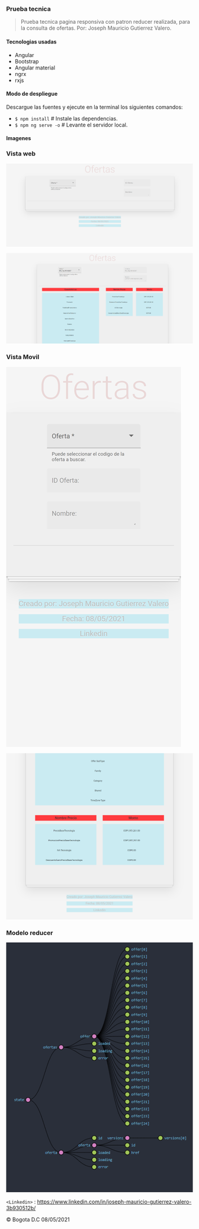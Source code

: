 ### Prueba tecnica

> Prueba tecnica pagina responsiva con patron reducer realizada, para la consulta de ofertas. Por: Joseph Mauricio Gutierrez Valero.

#### Tecnologias usadas

- Angular
- Bootstrap
- Angular material
- ngrx
- rxjs

#### Modo de despliegue

Descargue las fuentes y ejecute en la terminal los siguientes comandos:

- `$ npm install` # Instale las dependencias.
- `$ npm ng serve -o` # Levante el servidor local.

#### Imagenes

### Vista web

![](https://github.com/JosephMGutierrezV/prueba-tecnica/blob/main/src/assets/Inicio.png?raw=true)

![](https://github.com/JosephMGutierrezV/prueba-tecnica/blob/main/src/assets/cosulta.png?raw=true)

### Vista Movil

![](https://github.com/JosephMGutierrezV/prueba-tecnica/blob/main/src/assets/Inicio_movil.png?raw=true)

![](https://github.com/JosephMGutierrezV/prueba-tecnica/blob/main/src/assets/consulta_movil.png?raw=true)

### Modelo reducer

![](https://github.com/JosephMGutierrezV/prueba-tecnica/blob/main/src/assets/reducer.png?raw=true)

`<Linkedin>` : <https://www.linkedin.com/in/joseph-mauricio-gutierrez-valero-3b930512b/>

© Bogota D.C 08/05/2021
